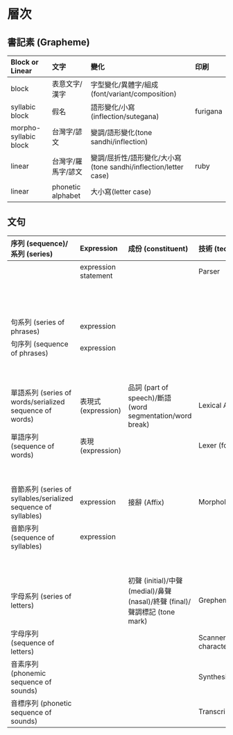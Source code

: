 # 層次

## 書記素 \(Grapheme\)

| Block or Linear | 文字 | 變化 | 印刷 |
| :--- | :--- | :--- | :--- |
| block | 表意文字/漢字 | 字型變化/異體字/組成\(font/variant/composition\) | |
| syllabic block | 假名 | 語形變化/小寫\(inflection/sutegana\) | furigana |
| morpho-syllabic block | 台灣字/諺文 | 變調/語形變化\(tone sandhi/inflection\) | |
| linear | 台灣字/羅馬字/諺文 | 變調/屈折性/語形變化/大小寫\(tone sandhi/inflection/letter case\) | ruby |
| linear | phonetic alphabet | 大小寫\(letter case\) | |

## 文句

| 序列 (sequence)/系列 (series) | Expression | 成份 (constituent) | 技術 (technology) | 自然語言 | 標記 |
| :--- | :--- | :--- | :--- | :--- | :--- |
| | expression statement | | Parser | 文 \(sentence\) | |
|  | | | | 文節 \(clause\) | |
| | | | | phraseme | |
| 句系列 \(series of phrases\) | expression | | | 句 \(phrase\) | |
| 句序列 \(sequence of phrases\) | expression | | | | |
| | | | | 語彙素 \(lexeme\) | |
| 單語系列 \(series of words/serialized sequence of words\) | 表現式 \(expression\) | 品詞 \(part of speech\)/斷語 \(word segmentation/word break\) | Lexical Analyzer | 字 \(word\) | 大小寫, 標點符號 |
| 單語序列 \(sequence of words\) | 表現 \(expression\) | | Lexer \(for tokens\) | | |
| | | | | 語形態素 \(morpheme\) | |
| 音節系列 \(series of syllables/serialized sequence of syllables\) | expression | 接辭 \(Affix\) | Morphological Analyzer | 音節 \(syllable\) | |
| 音節序列 \(sequence of syllables\) | expression |  | | | |
| | | | | 書記素 \(grapheme\) | |
| 字母系列 \(series of letters\) | | 初聲 \(initial\)/中聲 \(medial\)/鼻聲 \(nasal\)/終聲 \(final\)/聲調標記 \(tone mark\) | Grephemic Analyzer | 字母 \(letter\) | |
| 字母序列 \(sequence of letters\) | | | Scanner \(for characters\) | | angle brackets &lt;&gt; |
| 音素序列 \(phonemic sequence of sounds\) | | | Synthesizer/Recognizer | 音素 \(phoneme\) | slashes // |
| 音標序列 \(phonetic sequence of sounds\) | | | Transcriber | 音標 \(phonetic alphabet\) | square brackets \[\] |
